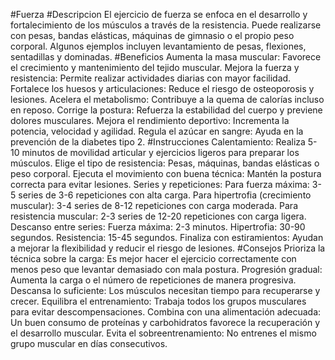 #Fuerza
#Descripcion
El ejercicio de fuerza se enfoca en el desarrollo y fortalecimiento de los músculos a través de la resistencia. Puede realizarse con pesas, bandas elásticas, máquinas de gimnasio o el propio peso corporal. Algunos ejemplos incluyen levantamiento de pesas, flexiones, sentadillas y dominadas.
#Beneficios
Aumenta la masa muscular: Favorece el crecimiento y mantenimiento del tejido muscular.
Mejora la fuerza y resistencia: Permite realizar actividades diarias con mayor facilidad.
Fortalece los huesos y articulaciones: Reduce el riesgo de osteoporosis y lesiones.
Acelera el metabolismo: Contribuye a la quema de calorías incluso en reposo.
Corrige la postura: Refuerza la estabilidad del cuerpo y previene dolores musculares.
Mejora el rendimiento deportivo: Incrementa la potencia, velocidad y agilidad.
Regula el azúcar en sangre: Ayuda en la prevención de la diabetes tipo 2.
#Instrucciones 
Calentamiento: Realiza 5-10 minutos de movilidad articular y ejercicios ligeros para preparar los músculos.
Elige el tipo de resistencia: Pesas, máquinas, bandas elásticas o peso corporal.
Ejecuta el movimiento con buena técnica: Mantén la postura correcta para evitar lesiones.
Series y repeticiones:
Para fuerza máxima: 3-5 series de 3-6 repeticiones con alta carga.
Para hipertrofia (crecimiento muscular): 3-4 series de 8-12 repeticiones con carga moderada.
Para resistencia muscular: 2-3 series de 12-20 repeticiones con carga ligera.
Descanso entre series:
Fuerza máxima: 2-3 minutos.
Hipertrofia: 30-90 segundos.
Resistencia: 15-45 segundos.
Finaliza con estiramientos: Ayudan a mejorar la flexibilidad y reducir el riesgo de lesiones.
#Consejos 
Prioriza la técnica sobre la carga: Es mejor hacer el ejercicio correctamente con menos peso que levantar demasiado con mala postura.
Progresión gradual: Aumenta la carga o el número de repeticiones de manera progresiva.
Descansa lo suficiente: Los músculos necesitan tiempo para recuperarse y crecer.
Equilibra el entrenamiento: Trabaja todos los grupos musculares para evitar descompensaciones.
Combina con una alimentación adecuada: Un buen consumo de proteínas y carbohidratos favorece la recuperación y el desarrollo muscular.
Evita el sobreentrenamiento: No entrenes el mismo grupo muscular en días consecutivos.
